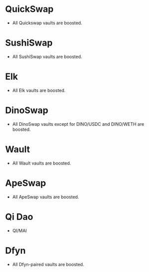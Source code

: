 # QuickSwap
* All Quickswap vaults are boosted.

# SushiSwap
* All SushiSwap vaults are boosted.

# Elk
* All Elk vaults are boosted.

# DinoSwap
* All DinoSwap vaults except for DINO/USDC and DINO/WETH are boosted.

# Wault
* All Wault vaults are boosted.

# ApeSwap
* All ApeSwap vaults are boosted.

# Qi Dao
* QI/MAI

# Dfyn
* All Dfyn-paired vaults are boosted.
